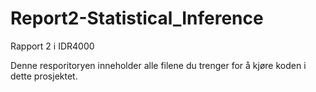 # Report2-Statistical_Inference
Rapport 2 i IDR4000

Denne resporitoryen inneholder alle filene du trenger for å kjøre koden i dette prosjektet.